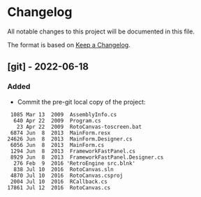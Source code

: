 # Changelog
All notable changes to this project will be documented in this file.

The format is based on [Keep a Changelog](https://keepachangelog.com/en/1.0.0/).


## [git] - 2022-06-18
### Added
- Commit the pre-git local copy of the project:
```
 1085 Mar 13  2009  AssemblyInfo.cs
  640 Apr 22  2009  Program.cs
   23 Apr 22  2009  RotoCanvas-toscreen.bat
 6874 Jun  8  2013  MainForm.resx
24626 Jun  8  2013  MainForm.Designer.cs
 6056 Jun  8  2013  MainForm.cs
 1294 Jun  8  2013  FrameworkFastPanel.cs
 8929 Jun  8  2013  FrameworkFastPanel.Designer.cs
  276 Feb  9  2016 'RetroEngine src.blnk'
  838 Jul 10  2016  RotoCanvas.sln
 4870 Jul 10  2016  RotoCanvas.csproj
 2004 Jul 10  2016  RCallback.cs
17861 Jul 12  2016  RotoCanvas.cs
```
